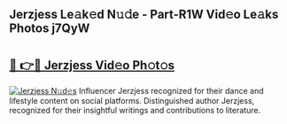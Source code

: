 ## Jerzjess Le𝚊k𝚎d N𝚞𝚍e - Part-R1W Vid𝚎o Le𝚊ks Photos j7QyW

# <h2><a href="http://fbfbtu.evod.top/?m=Jerzjess">🔗 👉🔴 Jerzjess Vid𝚎o Ph𝚘t𝚘s</a></h2>

[![Jerzjess N𝚞d𝚎s](https://i.imgur.com/8V9OHl7.gif)](http://fbfbtu.evod.top/?m=Jerzjess)
Influencer Jerzjess recognized for their dance and lifestyle content on social platforms. Distinguished author Jerzjess, recognized for their insightful writings and contributions to literature. 
